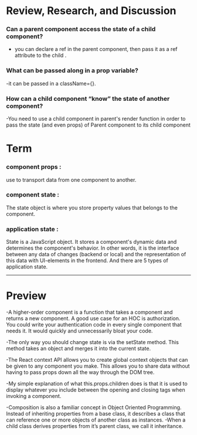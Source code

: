 # Review, Research, and Discussion

### Can a parent component access the state of a child component?

- you can declare a ref in the parent component, then pass it as a ref attribute to the child .

### What can be passed along in a prop variable?

-it can be passed in a className={}.


### How can a child component “know” the state of another component?

-You need to use a child component in parent's render function in order to pass the state (and even props) of Parent component to its child component


# Term
### component props :

use to transport data from one component to another.

### component state :

The state object is where you store property values that belongs to the component.


### application state :

State is a JavaScript object. It stores a component's dynamic data and determines the component's behavior. In other words, it is the interface between any data of changes (backend or local) and the representation of this data with UI-elements in the frontend.
And there are 5 types of application state.

-------------------------------------------------

# Preview

-A higher-order component is a function that takes a component and returns a new component.
A good use case for an HOC is authorization. You could write your authentication code in every single component that needs it. It would quickly and unnecessarily bloat your code.


-The only way you should change state is via the setState method. This method takes an object and merges it into the current state.


-The React context API allows you to create global context objects that can be given to any component you make. This allows you to share data without having to pass props down all the way through the DOM tree.


-My simple explanation of what this.props.children does is that it is used to display whatever you include between the opening and closing tags when invoking a component.


-Composition is also a familiar concept in Object Oriented Programming. Instead of inheriting properties from a base class, it describes a class that can reference one or more objects of another class as instances.
-When a child class derives properties from it’s parent class, we call it inheritance.

